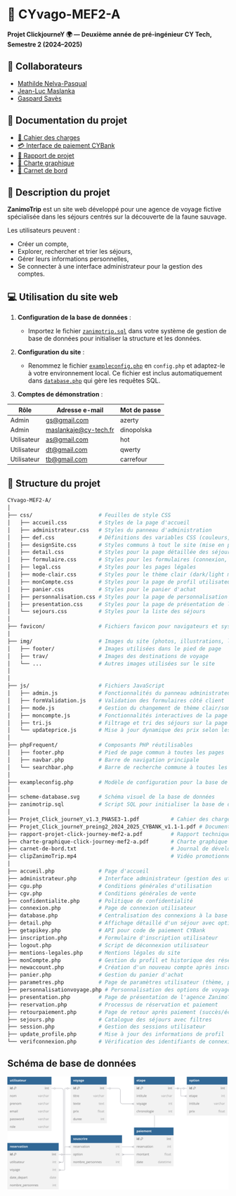 # 🐫 CYvago-MEF2-A

**Projet ClickjourneY 🌍 — Deuxième année de pré-ingénieur CY Tech, Semestre 2 (2024–2025)**

## 🤝 Collaborateurs
- [Mathilde Nelva-Pasqual](https://github.com/mathildenelva)  
- [Jean-Luc Maslanka](https://github.com/JEAN-LUC7)  
- [Gaspard Savès](https://github.com/gaspardsaves)

## 📄 Documentation du projet
- [:scroll: Cahier des charges](Projet_Click_journeY_v1.4_PHASE4.pdf)  
- [:credit_card: Interface de paiement CYBank](Projet_Click_journeY_preing2_2024_2025_CYBANK_v1.1-1.pdf)  
- [:ledger: Rapport de projet](rapport-projet-click-journey-mef2-a.pdf)  
- [:pushpin: Charte graphique](charte-graphique-click-journey-mef2-a.pdf)  
- [:memo: Carnet de bord](carnet-de-bord.txt)

## 🐾 Description du projet

**ZanimoTrip** est un site web développé pour une agence de voyage fictive spécialisée dans les séjours centrés sur la découverte de la faune sauvage.

Les utilisateurs peuvent :
- Créer un compte,
- Explorer, rechercher et trier les séjours,
- Gérer leurs informations personnelles,
- Se connecter à une interface administrateur pour la gestion des comptes.

## 💻 Utilisation du site web

1. **Configuration de la base de données** :
   - Importez le fichier [`zanimotrip.sql`](zanimotrip.sql) dans votre système de gestion de base de données pour initialiser la structure et les données.
   
2. **Configuration du site** :
   - Renommez le fichier [`exampleconfig.php`](exampleconfig.php) en `config.php` et adaptez-le à votre environnement local. Ce fichier est inclus automatiquement dans [`database.php`](database.php) qui gère les requêtes SQL.

3. **Comptes de démonstration** :

| Rôle          | Adresse e-mail             | Mot de passe |
|---------------|----------------------------|--------------|
| Admin         | gs@gmail.com               | azerty       |
| Admin         | maslankaje@cy-tech.fr      | dinopolska   |
| Utilisateur   | as@gmail.com               | hot          |
| Utilisateur   | dt@gmail.com               | qwerty       |
| Utilisateur   | tb@gmail.com               | carrefour    |


## 📁 Structure du projet

```bash
CYvago-MEF2-A/
│
├── css/                     # Feuilles de style CSS
│   ├── accueil.css          # Styles de la page d'accueil
│   ├── administrateur.css   # Styles du panneau d'administration
│   ├── def.css              # Définitions des variables CSS (couleurs, polices, transitions)
│   ├── designSite.css       # Styles communs à tout le site (mise en page, header, footer)
│   ├── detail.css           # Styles pour la page détaillée des séjours
│   ├── formulaire.css       # Styles pour les formulaires (connexion, inscription)
│   ├── legal.css            # Styles pour les pages légales
│   ├── mode-clair.css       # Styles pour le thème clair (dark/light mode)
│   ├── monCompte.css        # Styles pour la page de profil utilisateur
│   ├── panier.css           # Styles pour le panier d'achat
│   ├── personnalisation.css # Styles pour la page de personnalisation des voyages
│   ├── presentation.css     # Styles pour la page de présentation de l'agence
│   └── sejours.css          # Styles pour la liste des séjours
│
├── favicon/                 # Fichiers favicon pour navigateurs et systèmes
│
├── img/                     # Images du site (photos, illustrations, logos)
│   ├── footer/              # Images utilisées dans le pied de page
│   ├── trav/                # Images des destinations de voyage
│   └── ...                  # Autres images utilisées sur le site
│   
│
├── js/                      # Fichiers JavaScript
│   ├── admin.js             # Fonctionnalités du panneau administrateur
│   ├── formValidation.js    # Validation des formulaires côté client
│   ├── mode.js              # Gestion du changement de thème clair/sombre
│   ├── moncompte.js         # Fonctionnalités interactives de la page profil
│   ├── tri.js               # Filtrage et tri des séjours sur la page séjours
│   └── updateprice.js       # Mise à jour dynamique des prix selon les options
│
├── phpFrequent/             # Composants PHP réutilisables
│   ├── footer.php           # Pied de page commun à toutes les pages
│   ├── navbar.php           # Barre de navigation principale
│   └── searchbar.php        # Barre de recherche commune à toutes les pages
│
├── exampleconfig.php        # Modèle de configuration pour la base de données
│
├── scheme-database.svg      # Schéma visuel de la base de données
├── zanimotrip.sql           # Script SQL pour initialiser la base de données
│
├── Projet_Click_journeY_v1.3_PHASE3-1.pdf          # Cahier des charges du projet
├── Projet_Click_journeY_preing2_2024_2025_CYBANK_v1.1-1.pdf # Documentation API paiement
├── rapport-projet-click-journey-mef2-a.pdf         # Rapport technique du projet
├── charte-graphique-click-journey-mef2-a.pdf       # Charte graphique du site
├── carnet-de-bord.txt                              # Journal de développement
├── clipZanimoTrip.mp4                              # Vidéo promotionnelle
│
├── accueil.php              # Page d'accueil
├── administrateur.php       # Interface administrateur (gestion des utilisateurs)
├── cgu.php                  # Conditions générales d'utilisation
├── cgv.php                  # Conditions générales de vente
├── confidentialite.php      # Politique de confidentialité
├── connexion.php            # Page de connexion utilisateur
├── database.php             # Centralisation des connexions à la base de données
├── detail.php               # Affichage détaillé d'un séjour avec options
├── getapikey.php            # API pour code de paiement CYBank
├── inscription.php          # Formulaire d'inscription utilisateur
├── logout.php               # Script de déconnexion utilisateur
├── mentions-legales.php     # Mentions légales du site
├── monCompte.php            # Gestion du profil et historique des réservations
├── newaccount.php           # Création d'un nouveau compte après inscription
├── panier.php               # Gestion du panier d'achat
├── parametres.php           # Page de paramètres utilisateur (thème, préférences)
├── personnalisationvoyage.php # Personnalisation des options de voyage
├── presentation.php         # Page de présentation de l'agence ZanimoTrip
├── reservation.php          # Processus de réservation et paiement
├── retourpaiement.php       # Page de retour après paiement (succès/échec)
├── sejours.php              # Catalogue des séjours avec filtres
├── session.php              # Gestion des sessions utilisateur
├── update_profile.php       # Mise à jour des informations de profil
└── verifconnexion.php       # Vérification des identifiants de connexion
```

## Schéma de base de données

![Schéma de la base de données](scheme-database.svg)